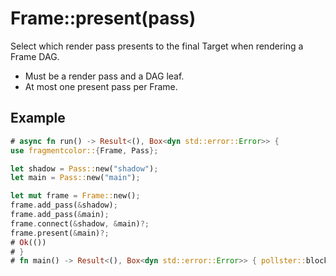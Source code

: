 # Frame::present(pass)

Select which render pass presents to the final Target when rendering a Frame DAG.

- Must be a render pass and a DAG leaf.
- At most one present pass per Frame.

## Example

```rust
# async fn run() -> Result<(), Box<dyn std::error::Error>> {
use fragmentcolor::{Frame, Pass};

let shadow = Pass::new("shadow");
let main = Pass::new("main");

let mut frame = Frame::new();
frame.add_pass(&shadow);
frame.add_pass(&main);
frame.connect(&shadow, &main)?;
frame.present(&main)?;
# Ok(())
# }
# fn main() -> Result<(), Box<dyn std::error::Error>> { pollster::block_on(run()) }
```